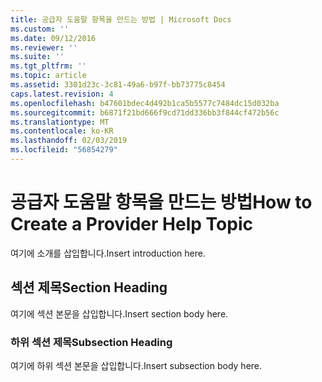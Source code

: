 ```yaml
---
title: 공급자 도움말 항목을 만드는 방법 | Microsoft Docs
ms.custom: ''
ms.date: 09/12/2016
ms.reviewer: ''
ms.suite: ''
ms.tgt_pltfrm: ''
ms.topic: article
ms.assetid: 3301d23c-3c81-49a6-b97f-bb73775c8454
caps.latest.revision: 4
ms.openlocfilehash: b47601bdec4d492b1ca5b5577c7484dc15d032ba
ms.sourcegitcommit: b6871f21bd666f9cd71dd336bb3f844cf472b56c
ms.translationtype: MT
ms.contentlocale: ko-KR
ms.lasthandoff: 02/03/2019
ms.locfileid: "56854279"
---
```

# <a name="how-to-create-a-provider-help-topic"></a><span data-ttu-id="48fe9-102">공급자 도움말 항목을 만드는 방법</span><span class="sxs-lookup"><span data-stu-id="48fe9-102">How to Create a Provider Help Topic</span></span>

<span data-ttu-id="48fe9-103">여기에 소개를 삽입합니다.</span><span class="sxs-lookup"><span data-stu-id="48fe9-103">Insert introduction here.</span></span>

## <a name="section-heading"></a><span data-ttu-id="48fe9-104">섹션 제목</span><span class="sxs-lookup"><span data-stu-id="48fe9-104">Section Heading</span></span>

 <span data-ttu-id="48fe9-105">여기에 섹션 본문을 삽입합니다.</span><span class="sxs-lookup"><span data-stu-id="48fe9-105">Insert section body here.</span></span>

### <a name="subsection-heading"></a><span data-ttu-id="48fe9-106">하위 섹션 제목</span><span class="sxs-lookup"><span data-stu-id="48fe9-106">Subsection Heading</span></span>

 <span data-ttu-id="48fe9-107">여기에 하위 섹션 본문을 삽입합니다.</span><span class="sxs-lookup"><span data-stu-id="48fe9-107">Insert subsection body here.</span></span>